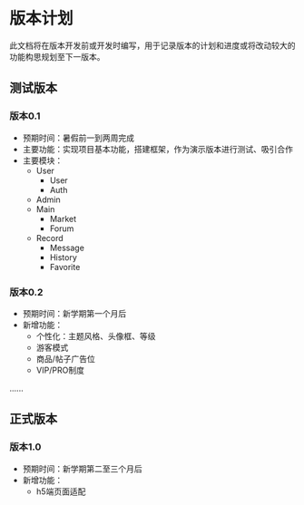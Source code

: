 # 版本计划

此文档将在版本开发前或开发时编写，用于记录版本的计划和进度或将改动较大的功能构思规划至下一版本。

## 测试版本

### 版本0.1

- 预期时间：暑假前一到两周完成
- 主要功能：实现项目基本功能，搭建框架，作为演示版本进行测试、吸引合作
- 主要模块：
  - User
    - User
    - Auth
  - Admin
  - Main
    - Market
    - Forum
  - Record
    - Message
    - History
    - Favorite

### 版本0.2

- 预期时间：新学期第一个月后
- 新增功能：
  - 个性化：主题风格、头像框、等级
  - 游客模式
  - 商品/帖子广告位
  - VIP/PRO制度

......

## 正式版本

### 版本1.0

- 预期时间：新学期第二至三个月后
- 新增功能：
  - h5端页面适配
